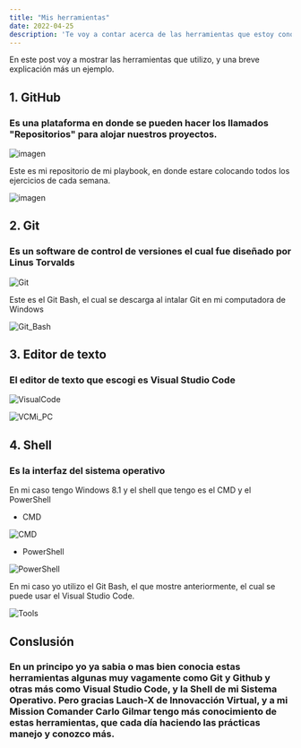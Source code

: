 ```yaml
---
title: "Mis herramientas"
date: 2022-04-25
description: 'Te voy a contar acerca de las herramientas que estoy conociendo y manejando en esta travesía de Lauch-X de Innovacción Virtual'
---
```


En este post voy a mostrar las herramientas que utilizo, y una breve explicación más un ejemplo.

## 1. GitHub

### Es una plataforma en donde se pueden hacer los llamados "Repositorios" para alojar nuestros proyectos.

![imagen](https://user-images.githubusercontent.com/75102777/165031674-deda6e23-0bcf-48eb-8f2b-13e029f871b9.png)


Este es mi repositorio de mi playbook, en donde estare colocando todos los ejercicios de cada semana.

![imagen](https://user-images.githubusercontent.com/75102777/165031759-45a49c98-add2-4234-963e-423cb7dd3383.png)

## 2. Git

### Es un software de control de versiones el cual fue diseñado por Linus Torvalds

![Git](https://user-images.githubusercontent.com/75102777/165031410-be7bec0f-63e9-4ddb-b1e0-58484b25f7a3.png)

Este es el Git Bash, el cual se descarga al intalar Git en mi computadora de Windows

![Git_Bash](https://user-images.githubusercontent.com/75102777/165032501-ee2bc181-e23f-43c2-9cd6-a88a6eeff25c.png)

## 3. Editor de texto

### El editor de texto que escogi es Visual Studio Code

![VisualCode](https://user-images.githubusercontent.com/75102777/165032084-457f40c5-f1bb-40e0-bba2-ce297723ec53.png)

![VCMi_PC](https://user-images.githubusercontent.com/75102777/165032430-8bc16356-ea36-4280-8ed1-e9a6c0cdb56d.png)

## 4. Shell

### Es la interfaz del sistema operativo

En mi caso tengo Windows 8.1 y el shell que tengo es el CMD y el PowerShell

- CMD

![CMD](https://user-images.githubusercontent.com/75102777/165033638-3a3bb1bc-a1c4-45f0-84cc-7983c2608b10.png)

- PowerShell

![PowerShell](https://user-images.githubusercontent.com/75102777/165033839-442382da-a274-4f58-b20e-68e578f5d0d0.png)

En mi caso yo utilizo el Git Bash, el que mostre anteriormente, el cual se puede usar el Visual Studio Code.

![Tools](https://user-images.githubusercontent.com/75102777/165034034-67306707-2f22-49b5-b1b0-2567ffb0c157.png)

## Conslusión

### En un principo yo ya sabia o mas bien conocia estas herramientas algunas muy vagamente como Git y Github y otras más como Visual Studio Code, y la Shell de mi Sistema Operativo. Pero gracias Lauch-X de Innovacción Virtual, y a mi Mission Comander Carlo Gilmar tengo más conocimiento de estas herramientas, que cada día haciendo las prácticas manejo y conozco más. 
